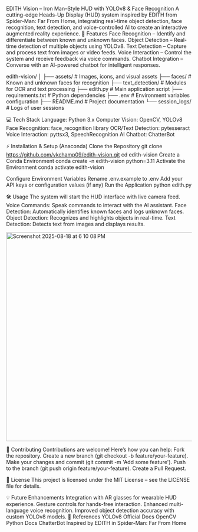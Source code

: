 EDITH Vision – Iron Man–Style HUD with YOLOv8 & Face Recognition
A cutting-edge Heads-Up Display (HUD) system inspired by EDITH from Spider-Man: Far From Home, integrating real-time object detection, face recognition, text detection, and voice-controlled AI to create an interactive augmented reality experience.
🚀 Features
Face Recognition – Identify and differentiate between known and unknown faces.
Object Detection – Real-time detection of multiple objects using YOLOv8.
Text Detection – Capture and process text from images or video feeds.
Voice Interaction – Control the system and receive feedback via voice commands.
Chatbot Integration – Converse with an AI-powered chatbot for intelligent responses.

edith-vision/
│
├── assets/                 # Images, icons, and visual assets
├── faces/                  # Known and unknown faces for recognition
├── text_detection/         # Modules for OCR and text processing
├── edith.py                # Main application script
├── requirements.txt        # Python dependencies
├── .env                    # Environment variables configuration
├── README.md               # Project documentation
└── session_logs/           # Logs of user sessions

💻 Tech Stack
Language: Python 3.x
Computer Vision: OpenCV, YOLOv8
Face Recognition: face_recognition library
OCR/Text Detection: pytesseract
Voice Interaction: pyttsx3, SpeechRecognition
AI Chatbot: ChatterBot

⚡ Installation & Setup (Anaconda)
Clone the Repository
git clone https://github.com/vkchamp09/edith-vision.git
cd edith-vision
Create a Conda Environment
conda create -n edith-vision python=3.11
Activate the Environment
conda activate edith-vision

Configure Environment Variables
Rename .env.example to .env
Add your API keys or configuration values (if any)
Run the Application
python edith.py

🛠 Usage
The system will start the HUD interface with live camera feed.
Voice Commands: Speak commands to interact with the AI assistant.
Face Detection: Automatically identifies known faces and logs unknown faces.
Object Detection: Recognizes and highlights objects in real-time.
Text Detection: Detects text from images and displays results.

<img width="955" height="566" alt="Screenshot 2025-08-18 at 6 10 08 PM" src="https://github.com/user-attachments/assets/f002a367-72df-442d-bf90-2da7d9c5c30f" />

🤝 Contributing
Contributions are welcome! Here’s how you can help:
Fork the repository.
Create a new branch (git checkout -b feature/your-feature).
Make your changes and commit (git commit -m 'Add some feature').
Push to the branch (git push origin feature/your-feature).
Create a Pull Request.

📜 License
This project is licensed under the MIT License – see the LICENSE file for details.

💡 Future Enhancements
Integration with AR glasses for wearable HUD experience.
Gesture controls for hands-free interaction.
Enhanced multi-language voice recognition.
Improved object detection accuracy with custom YOLOv8 models.
📌 References
YOLOv8 Official Docs
OpenCV Python Docs
ChatterBot
Inspired by EDITH in Spider-Man: Far From Home
